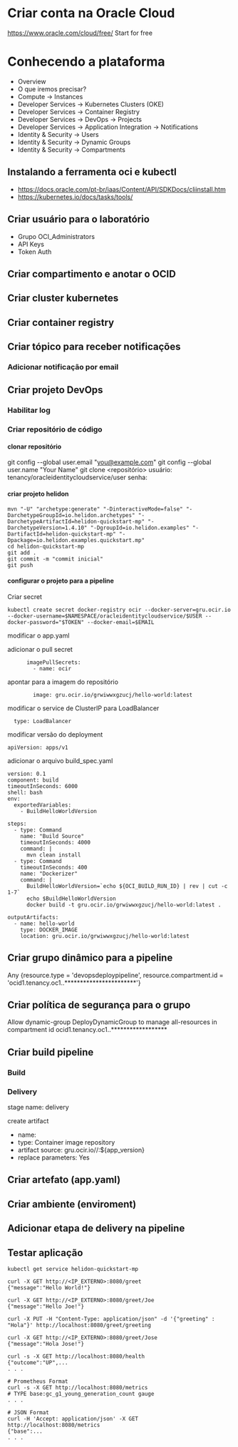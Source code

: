 # Criar conta na Oracle Cloud
https://www.oracle.com/cloud/free/
Start for free

# Conhecendo a plataforma
* Overview
* O que iremos precisar?
* Compute -> Instances
* Developer Services -> Kubernetes Clusters (OKE)
* Developer Services -> Container Registry
* Developer Services -> DevOps -> Projects
* Developer Services -> Application Integration -> Notifications
* Identity & Security -> Users
* Identity & Security -> Dynamic Groups
* Identity & Security -> Compartments

## Instalando a ferramenta oci e kubectl

* https://docs.oracle.com/pt-br/iaas/Content/API/SDKDocs/cliinstall.htm
* https://kubernetes.io/docs/tasks/tools/

## Criar usuário para o laboratório

* Grupo OCI_Administrators
* API Keys
* Token Auth

## Criar compartimento e anotar o OCID

## Criar cluster kubernetes

## Criar container registry

## Criar tópico para receber notificações

### Adicionar notificação por email

## Criar projeto DevOps

### Habilitar log

### Criar repositório de código

#### clonar repositório

git config --global user.email "you@example.com"
git config --global user.name "Your Name"
git clone <repositório>
usuário: tenancy/oracleidentitycloudservice/user
senha: <Auth Token>

#### criar projeto helidon

```
mvn "-U" "archetype:generate" "-DinteractiveMode=false" "-DarchetypeGroupId=io.helidon.archetypes" "-DarchetypeArtifactId=helidon-quickstart-mp" "-DarchetypeVersion=1.4.10" "-DgroupId=io.helidon.examples" "-DartifactId=helidon-quickstart-mp" "-Dpackage=io.helidon.examples.quickstart.mp"
cd helidon-quickstart-mp
git add .
git commit -m "commit inicial"
git push
```

#### configurar o projeto para a pipeline

Criar secret
```
kubectl create secret docker-registry ocir --docker-server=gru.ocir.io --docker-username=$NAMESPACE/oracleidentitycloudservice/$USER --docker-password="$TOKEN" --docker-email=$EMAIL
```

modificar o app.yaml

adicionar o pull secret
```
      imagePullSecrets:
        - name: ocir
```

apontar para a imagem do repositório
```
        image: gru.ocir.io/grwiwwxgzucj/hello-world:latest 
```

modificar o service de ClusterIP para LoadBalancer
```
  type: LoadBalancer 
```

modificar versão do deployment
```
apiVersion: apps/v1
```

adicionar o arquivo build_spec.yaml
```
version: 0.1
component: build
timeoutInSeconds: 6000
shell: bash
env:
  exportedVariables:
    - BuildHelloWorldVersion

steps:
  - type: Command
    name: "Build Source"
    timeoutInSeconds: 4000
    command: |
      mvn clean install
  - type: Command
    timeoutInSeconds: 400
    name: "Dockerizer"
    command: |
      BuildHelloWorldVersion=`echo ${OCI_BUILD_RUN_ID} | rev | cut -c 1-7`
      echo $BuildHelloWorldVersion
      docker build -t gru.ocir.io/grwiwwxgzucj/hello-world:latest .

outputArtifacts:
  - name: hello-world
    type: DOCKER_IMAGE
    location: gru.ocir.io/grwiwwxgzucj/hello-world:latest
```

## Criar grupo dinâmico <DeployDynamicGroup> para a pipeline

Any {resource.type = 'devopsdeploypipeline', resource.compartment.id = 'ocid1.tenancy.oc1..***********************'}

## Criar política de segurança para o grupo

Allow dynamic-group DeployDynamicGroup to manage all-resources in compartment id ocid1.tenancy.oc1..******************

## Criar build pipeline

### Build
### Delivery

stage name: delivery

create artifact
- name: <nome>
- type: Container image repository
- artifact source: gru.ocir.io/<namespace>/<repo>:${app_version}
- replace parameters: Yes

## Criar artefato (app.yaml)

## Criar ambiente (enviroment)

## Adicionar etapa de delivery na pipeline

## Testar aplicação

```
kubectl get service helidon-quickstart-mp

curl -X GET http://<IP_EXTERNO>:8080/greet
{"message":"Hello World!"}

curl -X GET http://<IP_EXTERNO>:8080/greet/Joe
{"message":"Hello Joe!"}

curl -X PUT -H "Content-Type: application/json" -d '{"greeting" : "Hola"}' http://localhost:8080/greet/greeting

curl -X GET http://<IP_EXTERNO>:8080/greet/Jose
{"message":"Hola Jose!"}

curl -s -X GET http://localhost:8080/health
{"outcome":"UP",...
. . .

# Prometheus Format
curl -s -X GET http://localhost:8080/metrics
# TYPE base:gc_g1_young_generation_count gauge
. . .

# JSON Format
curl -H 'Accept: application/json' -X GET http://localhost:8080/metrics
{"base":...
. . .

```